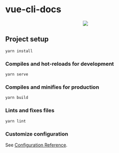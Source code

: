 # vue-cli-docs

<p align="center"><img src="https://img.shields.io/github/package-json/v/epicmaxco/vuestic-ui?filename=packages%2Fdocs%2Fpackage.json&label=docs"></p>

## Project setup
```
yarn install
```

### Compiles and hot-reloads for development
```
yarn serve
```

### Compiles and minifies for production
```
yarn build
```

### Lints and fixes files
```
yarn lint
```

### Customize configuration
See [Configuration Reference](https://cli.vuejs.org/config/).

